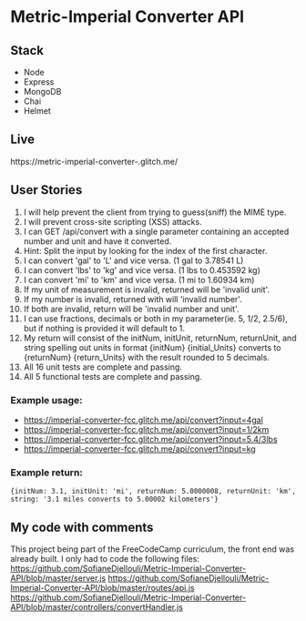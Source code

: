 # Metric-Imperial Converter API
## Stack
* Node
* Express
* MongoDB
* Chai
* Helmet 

## Live
https://metric-imperial-converter-.glitch.me/

## User Stories
1. I will help prevent the client from trying to guess(sniff) the MIME type.
2. I will prevent cross-site scripting (XSS) attacks.
3. I can GET /api/convert with a single parameter containing an accepted number and unit and have it converted.
4. Hint: Split the input by looking for the index of the first character.
5. I can convert 'gal' to 'L' and vice versa. (1 gal to 3.78541 L)
6. I can convert 'lbs' to 'kg' and vice versa. (1 lbs to 0.453592 kg)
7. I can convert 'mi' to 'km' and vice versa. (1 mi to 1.60934 km)
8. If my unit of measurement is invalid, returned will be 'invalid unit'.
9. If my number is invalid, returned with will 'invalid number'.
10. If both are invalid, return will be 'invalid number and unit'.
11. I can use fractions, decimals or both in my parameter(ie. 5, 1/2, 2.5/6), but if nothing is provided it will default to 1.
12. My return will consist of the initNum, initUnit, returnNum, returnUnit, and string spelling out units in format {initNum} {initial_Units} converts to {returnNum} {return_Units} with the result rounded to 5 decimals.
13. All 16 unit tests are complete and passing.
14. All 5 functional tests are complete and passing.

### Example usage:
* https://imperial-converter-fcc.glitch.me/api/convert?input=4gal
* https://imperial-converter-fcc.glitch.me/api/convert?input=1/2km
* https://imperial-converter-fcc.glitch.me/api/convert?input=5.4/3lbs
* https://imperial-converter-fcc.glitch.me/api/convert?input=kg

### Example return:
`{initNum: 3.1, initUnit: 'mi', returnNum: 5.0000008, returnUnit: 'km', string: '3.1 miles converts to 5.00002 kilometers'}`

## My code with comments
This project being part of the FreeCodeCamp curriculum, the front end was already built. I only had to code the following files:
https://github.com/SofianeDjellouli/Metric-Imperial-Converter-API/blob/master/server.js
https://github.com/SofianeDjellouli/Metric-Imperial-Converter-API/blob/master/routes/api.js
https://github.com/SofianeDjellouli/Metric-Imperial-Converter-API/blob/master/controllers/convertHandler.js
